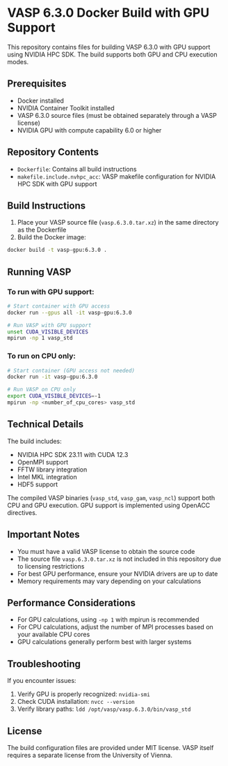 # VASP 6.3.0 Docker Build with GPU Support

This repository contains files for building VASP 6.3.0 with GPU support using NVIDIA HPC SDK. The build supports both GPU and CPU execution modes.

## Prerequisites

- Docker installed
- NVIDIA Container Toolkit installed
- VASP 6.3.0 source files (must be obtained separately through a VASP license)
- NVIDIA GPU with compute capability 6.0 or higher

## Repository Contents

- `Dockerfile`: Contains all build instructions
- `makefile.include.nvhpc_acc`: VASP makefile configuration for NVIDIA HPC SDK with GPU support

## Build Instructions

1. Place your VASP source file (`vasp.6.3.0.tar.xz`) in the same directory as the Dockerfile
2. Build the Docker image:
```bash
docker build -t vasp-gpu:6.3.0 .
```

## Running VASP

### To run with GPU support:
```bash
# Start container with GPU access
docker run --gpus all -it vasp-gpu:6.3.0

# Run VASP with GPU support
unset CUDA_VISIBLE_DEVICES
mpirun -np 1 vasp_std
```

### To run on CPU only:
```bash
# Start container (GPU access not needed)
docker run -it vasp-gpu:6.3.0

# Run VASP on CPU only
export CUDA_VISIBLE_DEVICES=-1
mpirun -np <number_of_cpu_cores> vasp_std
```

## Technical Details

The build includes:
- NVIDIA HPC SDK 23.11 with CUDA 12.3
- OpenMPI support
- FFTW library integration
- Intel MKL integration
- HDF5 support

The compiled VASP binaries (`vasp_std`, `vasp_gam`, `vasp_ncl`) support both CPU and GPU execution. GPU support is implemented using OpenACC directives.

## Important Notes

- You must have a valid VASP license to obtain the source code
- The source file `vasp.6.3.0.tar.xz` is not included in this repository due to licensing restrictions
- For best GPU performance, ensure your NVIDIA drivers are up to date
- Memory requirements may vary depending on your calculations

## Performance Considerations

- For GPU calculations, using `-np 1` with mpirun is recommended
- For CPU calculations, adjust the number of MPI processes based on your available CPU cores
- GPU calculations generally perform best with larger systems

## Troubleshooting

If you encounter issues:
1. Verify GPU is properly recognized: `nvidia-smi`
2. Check CUDA installation: `nvcc --version`
3. Verify library paths: `ldd /opt/vasp/vasp.6.3.0/bin/vasp_std`

## License

The build configuration files are provided under MIT license. VASP itself requires a separate license from the University of Vienna.
